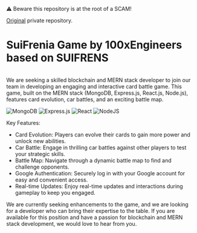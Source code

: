 ⚠️ Beware this repository is at the root of a SCAM!

[Original](https://github.com/StreymLTD24/nft-card-battle-game) private repository.


# SuiFrenia Game by 100xEngineers based on SUIFRENS
<img src="https://suifrens.com/images/header-mobile.svg" alt="" align="center"/>


We are seeking a skilled blockchain and MERN stack developer to join our team in developing an engaging and interactive card battle game. This game, built on the MERN stack (MongoDB, Express.js, React.js, Node.js), features card evolution, car battles, and an exciting battle map.

![MongoDB](https://img.shields.io/badge/MongoDB-%234ea94b.svg?style=for-the-badge&logo=mongodb&logoColor=white)
![Express.js](https://img.shields.io/badge/express.js-%23404d59.svg?style=for-the-badge&logo=express&logoColor=%2361DAFB)
![React](https://img.shields.io/badge/react-%2320232a.svg?style=for-the-badge&logo=react&logoColor=%2361DAFB) 
![NodeJS](https://img.shields.io/badge/node.js-6DA55F?style=for-the-badge&logo=node.js&logoColor=white) 

Key Features:
- Card Evolution: Players can evolve their cards to gain more power and unlock new abilities.
- Car Battle: Engage in thrilling car battles against other players to test your strategic skills.
- Battle Map: Navigate through a dynamic battle map to find and challenge opponents.
- Google Authentication: Securely log in with your Google account for easy and convenient access.
- Real-time Updates: Enjoy real-time updates and interactions during gameplay to keep you engaged.

We are currently seeking enhancements to the game, and we are looking for a developer who can bring their expertise to the table. If you are available for this position and have a passion for blockchain and MERN stack development, we would love to hear from you.
